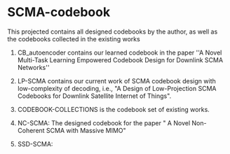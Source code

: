 # SCMA-codebook
This projected contains all designed codebooks by the author, as well as the codebooks collected in the existing works

1. CB_autoencoder contains our learned codebook in the paper ''A Novel Multi-Task Learning Empowered Codebook Design for Downlink SCMA Networks''

2. LP-SCMA contains our current work  of SCMA codebook design with low-complexity of decoding, i.e., "A Design of Low-Projection SCMA Codebooks for
Downlink Satellite Internet of Things".

3. CODEBOOK-COLLECTIONS  is the codebook set of existing works.

4. NC-SCMA: The designed codebook for the paper " A Novel Non-Coherent SCMA with Massive MIMO"

5. SSD-SCMA:
